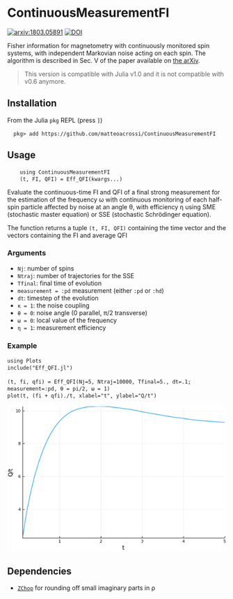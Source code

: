 # ContinuousMeasurementFI
[![arxiv:1803.05891](https://img.shields.io/badge/arXiv-1803.05891-brightgreen.svg)](https://arxiv.org/abs/1803.05891)
[![DOI](https://zenodo.org/badge/119356448.svg)](https://zenodo.org/badge/latestdoi/119356448)

Fisher information for magnetometry with continuously monitored spin systems, with independent Markovian noise acting on each spin. The algorithm is described in Sec. V of the paper available on [the arXiv](https://arxiv.org/abs/1803.05891).

> This version is compatible with Julia v1.0 and it is not compatible with v0.6 anymore.


## Installation

From the Julia `pkg` REPL (press `]`)
```
  pkg> add https://github.com/matteoacrossi/ContinuousMeasurementFI
```

## Usage

```
    using ContinuousMeasurementFI
    (t, FI, QFI) = Eff_QFI(kwargs...)
```

Evaluate the continuous-time FI and QFI of a final strong measurement for the
estimation of the frequency ω with continuous monitoring of each half-spin
particle affected by noise at an angle θ, with efficiency η using SME
(stochastic master equation) or SSE (stochastic Schrödinger equation).

The function returns a tuple `(t, FI, QFI)` containing the time vector and the
vectors containing the FI and average QFI

### Arguments

* `Nj`: number of spins
* `Ntraj`: number of trajectories for the SSE
* `Tfinal`: final time of evolution
* `measurement = :pd` measurement (either `:pd` or `:hd`)
* `dt`: timestep of the evolution
* `κ = 1`: the noise coupling
* `θ = 0`: noise angle (0 parallel, π/2 transverse)
* `ω = 0`: local value of the frequency
* `η = 1`: measurement efficiency

### Example
```
using Plots
include("Eff_QFI.jl")

(t, fi, qfi) = Eff_QFI(Nj=5, Ntraj=10000, Tfinal=5., dt=.1; measurement=:pd, θ = pi/2, ω = 1)
plot(t, (fi + qfi)./t, xlabel="t", ylabel="Q/t")
```

![](readme.png)

## Dependencies
* [`ZChop`](https://github.com/jlapeyre/ZChop.jl) for rounding off small imaginary parts in ρ
